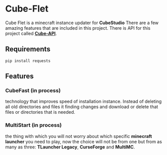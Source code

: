 # Cube-Flet
Cube Flet is a minecraft instance updater for <b>CubeStudio</b>
There are a few amazing features that are included in this project.
There is API for this project called <a href="https://github.com/fadegor05/Cube-API"><b>Cube-API</b></a>.

## Requirements
```
pip install requests
```
## Features
### CubeFast (in process)
technology that improves speed of installation instance. Instead of deleting all old directories and files it finding changes and download or delete that files or directories that is needed.
### MultiStart (in process)
the thing with which you will not worry about which specific <b>minecraft launcher</b> you need to play, now the choice will not be from one but from as many as three: <b>TLauncher Legacy</b>, <b>CurseForge</b> and <b>MultiMC</b>.
